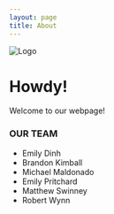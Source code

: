 ```yaml
---
layout: page
title: About
---
```

![Logo](https://i.pinimg.com/originals/98/be/7a/98be7a82914083e165e67fe3f80b4665.png)
# **Howdy!**

Welcome to our webpage! 

### **OUR TEAM**
* Emily Dinh
* Brandon Kimball
* Michael Maldonado
* Emily Pritchard
* Matthew Swinney
* Robert Wynn


